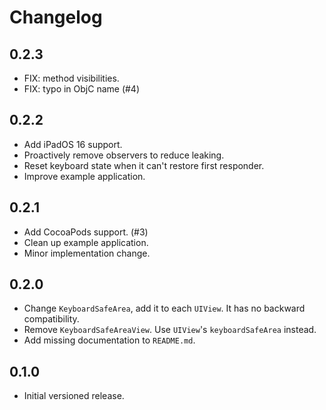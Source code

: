 Changelog
=========

0.2.3
-----

- FIX: method visibilities.
- FIX: typo in ObjC name (#4)

0.2.2
-----

- Add iPadOS 16 support.
- Proactively remove observers to reduce leaking.
- Reset keyboard state when it can't restore first responder.
- Improve example application.

0.2.1
-----

- Add CocoaPods support. (#3)
- Clean up example application.
- Minor implementation change.

0.2.0
-----

- Change `KeyboardSafeArea`, add it to each `UIView`. It has no backward compatibility.
- Remove `KeyboardSafeAreaView`. Use `UIView`'s `keyboardSafeArea` instead.
- Add missing documentation to `README.md`.

0.1.0
-----

- Initial versioned release.
